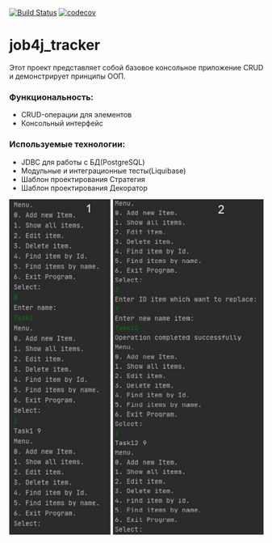 [![Build Status](https://travis-ci.org/Slevkelebr/job4j_tracker.svg?branch=master)](https://travis-ci.org/Slevkelebr/job4j_tracker)
[![codecov](https://codecov.io/gh/Slevkelebr/job4j_tracker/branch/master/graph/badge.svg)](https://codecov.io/gh/Slevkelebr/job4j_tracker)
# job4j_tracker<br/>
  Этот проект представляет собой базовое консольное приложение CRUD и демонстрирует принципы ООП.<br/>
### Функциональность:<br/>
   - CRUD-операции для элементов<br/>
   - Консольный интерфейс<br/>
### Используемые технологии:<br/>
   - JDBC для работы с БД(PostgreSQL)<br/>
   - Модульные и интеграционные тесты(Liquibase)<br/>
   - Шаблон проектирования Стратегия<br/>
   - Шаблон проектирования Декоратор<br/>
   
   ![Alt-текст](https://github.com/Slevkelebr/job4j_tracker/blob/master/img/Menu_Tracker.jpg "Tracker")
